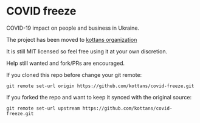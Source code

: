 # COVID freeze

COVID-19 impact on people and business in Ukraine.

The project has been moved to [kottans organization](https://github.com/kottans/covid-freeze)

It is still MIT licensed so feel free using it at your own discretion.

Help still wanted and fork/PRs are encouraged.

If you cloned this repo before change your git remote:
```
git remote set-url origin https://github.com/kottans/covid-freeze.git
```

If you forked the repo and want to keep it synced with the original source:
```
git remote set-url upstream https://github.com/kottans/covid-freeze.git
```
